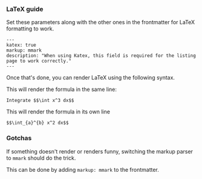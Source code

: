 ### LaTeX guide

Set these parameters along with the other ones in the frontmatter for LaTeX formatting to work.

```
---
katex: true
markup: mmark
description: "When using Katex, this field is required for the listing page to work correctly."
---
```

Once that's done, you can render LaTeX using the following syntax.

This will render the formula in the same line:

```
Integrate $$\int x^3 dx$$
```

This will render the formula in its own line

```
$$\int_{a}^{b} x^2 dx$$
```

### Gotchas

If something doesn't render or renders funny, switching the markup parser to `mmark` should do the trick.

This can be done by adding `markup: mmark` to the frontmatter.
